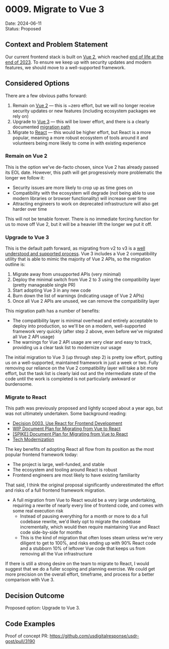 # 0009. Migrate to Vue 3

Date: 2024-06-11 \
Status: Proposed <!-- Proposed | Accepted | Rejected | Superceded -->

## Context and Problem Statement

Our current frontend stack is built on [Vue 2](https://v2.vuejs.org/), which reached 
[end of life at the end of 2023](https://v2.vuejs.org/eol/). To ensure we keep up with security 
updates and modern features, we should move to a well-supported framework. 

## Considered Options

There are a few obvious paths forward: 

1. Remain on [Vue 2](https://v2.vuejs.org/) — this is ~zero effort, but we will no longer receive
   security updates or new features (including ecosystem packages we rely on)
2. Upgrade to [Vue 3](https://vuejs.org/) — this will be lower effort, and there is a clearly 
   documented [migration path](https://v3-migration.vuejs.org/)
3. Migrate to [React](https://react.dev/) — this would be higher effort, but React is a more 
   popular, meaning a more robust ecosystem of tools around it and volunteers being more likely to
   come in with existing experience

### Remain on Vue 2

This is the option we've de-facto chosen, since Vue 2 has already passed its EOL date. However, this
path will get progressively more problematic the longer we follow it: 

- Security issues are more likely to crop up as time goes on
- Compatibility with the ecosystem will degrade (not being able to use modern libraries or browser
  functionality) will increase over time
- Attracting engineers to work on deprecated infrastructure will also get harder over time

This will not be tenable forever. There is no immediate forcing function for us to move off Vue 2, 
but it will be a heavier lift the longer we put it off.

### Upgrade to Vue 3

This is the default path forward, as migrating from v2 to v3 is a 
[well understood and supported process](https://v3-migration.vuejs.org/). Vue 3 includes a Vue 2 
compatibility utility that is able to mimic the majority of Vue 2 APIs, so the migration outline is:

1. Migrate away from unsupported APIs (very minimal)
2. Deploy the minimal switch from Vue 2 to 3 using the compatibility layer (pretty manageable single PR)
3. Start adopting Vue 3 in any new code
4. Burn down the list of warnings (indicating usage of Vue 2 APIs)
5. Once all Vue 2 APIs are unused, we can remove the compatibility layer

This migration path has a number of benefits: 

- The compatibility layer is minimal overhead and entirely acceptable to deploy into production, so
  we'll be on a modern, well-supported framework very quickly (after step 2 above, even before we've
  migrated all Vue 2 API usage)
- The warnings for Vue 2 API usage are very clear and easy to track, providing us a clear task list
  to modernize our usage

The initial migration to Vue 3 (up through step 2) is pretty low effort, putting us on a
well-supported, maintained framework in just a week or two. Fully removing our reliance on the Vue 2
compatibility layer will take a bit more effort, but the task list is clearly laid out and the
intermediate state of the code until the work is completed is not particularly awkward or burdensome.

### Migrate to React

This path was previously proposed and lightly scoped about a year ago, but was not ultimately 
undertaken. Some background reading: 

- [Decision 0003. Use React for Frontend Development](./0003-use-react-for-frontend-development.md)
- [WIP Document Plan for Migrating from Vue to React](https://www.notion.so/usdr/WIP-Document-Plan-for-Migrating-from-Vue-to-React-30fbcf3f9af443b0843aa77c469eea29)
- [[SPIKE] Document Plan for Migrating from Vue to React](https://github.com/usdigitalresponse/usdr-gost/issues/1204)
- [Tech Modernization](https://www.notion.so/usdr/Tech-Modernization-b0f8e3736ebc4e9a898dad2b4ca2f858)

The key benefits of adopting React all flow from its position as the most popular frontend framework
today: 

- The project is large, well-funded, and stable
- The ecosystem and tooling around React is robust
- Frontend engineers are most likely to have existing familiarity

That said, I think the original proposal significantly underestimated the effort and risks of a full
frontend framework migration. 

- A full migration from Vue to React would be a very large undertaking, requiring a rewrite of
  nearly every line of frontend code, and comes with some real execution risk
  - Instead of pausing everything for a month or more to do a full codebase rewrite, we'd likely opt 
    to migrate the codebase incrementally, which would then require maintaining Vue and React code
    side-by-side for months
  - This is the kind of migration that often loses steam unless we're very diligent to get to 100%, 
    and risks ending up with 90% React code and a stubborn 10% of leftover Vue code that keeps us
    from removing all the Vue infrastructure

If there is still a strong desire on the team to migrate to React, I would suggest that we do a
fuller scoping and planning exercise. We could get more precision on the overall effort, timeframe,
and process for a better comparison with Vue 3.

## Decision Outcome

Proposed option: Upgrade to Vue 3.

## Code Examples

Proof of concept PR: https://github.com/usdigitalresponse/usdr-gost/pull/3190